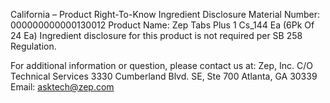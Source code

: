  
 
 
California – Product Right-To-Know Ingredient Disclosure 
Material Number: 000000000000130012 
Product Name: Zep Tabs Plus 1 Cs_144 Ea (6Pk Of 24 Ea) 
Ingredient disclosure for this product is not required per SB 258 Regulation. 
 
For additional information or question, please contact us at: 
Zep, Inc. 
C/O Technical Services 
3330 Cumberland Blvd. SE, Ste 700 
Atlanta, GA 30339 
Email: asktech@zep.com 
 
 
 
 

